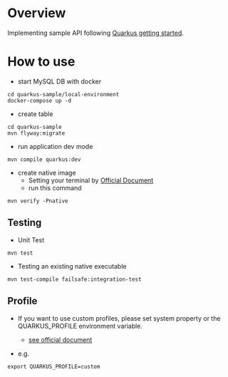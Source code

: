# Overview
Implementing sample API following [Quarkus getting started](https://quarkus.io/get-started/).

# How to use
- start MySQL DB with docker
```
cd quarkus-sample/local-environment
docker-compose up -d
```

- create table
```
cd quarkus-sample
mvn flyway:migrate
```
 
- run application dev mode
```
mvn compile quarkus:dev
```

- create native image
    - Setting your terminal by [Official Document](https://quarkus.io/guides/building-native-image)
    - run this command
 ```
mvn verify -Pnative
```

## Testing
- Unit Test
```
mvn test
```

- Testing an existing native executable
```
mvn test-compile failsafe:integration-test
```

## Profile
- If you want to use custom profiles, please set system property or the QUARKUS_PROFILE environment variable.
    - [see official document](https://quarkus.io/guides/config#configuration-profiles)

- e.g. 
```
export QUARKUS_PROFILE=custom
```
